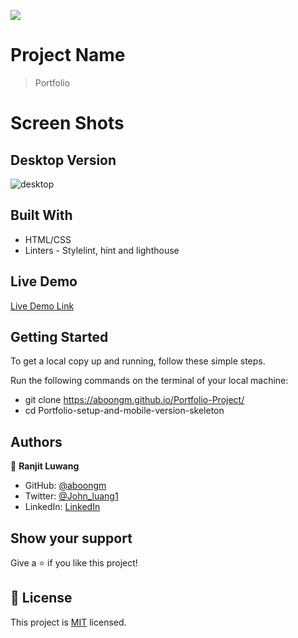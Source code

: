 ![](https://img.shields.io/badge/Microverse-blueviolet)

# Project Name

> Portfolio

# Screen Shots
## Desktop Version

![desktop](https://user-images.githubusercontent.com/49184579/188479498-a754ad35-b697-4bae-8b22-313caae9fc4c.png)

## Built With

- HTML/CSS
- Linters - Stylelint, hint and lighthouse

## Live Demo

[Live Demo Link](https://aboongm.github.io/Portfolio-Project/)

## Getting Started

To get a local copy up and running, follow these simple steps.

Run the following commands on the terminal of your local machine:

- git clone https://aboongm.github.io/Portfolio-Project/
- cd Portfolio-setup-and-mobile-version-skeleton

## Authors

👤 **Ranjit Luwang**

- GitHub: [@aboongm](https://github.com/aboongm)
- Twitter: [@John_luang1](https://twitter.com/John_luang1)
- LinkedIn: [LinkedIn](https://www.linkedin.com/in/mayengbam-ranjit-luwang-31962418/)

## Show your support

Give a ⭐️ if you like this project!

## 📝 License

This project is [MIT](./MIT.md) licensed.
